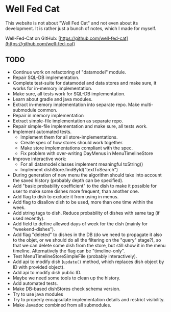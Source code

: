 # Well Fed Cat

This website is not about "Well Fed Cat" and not even about
its development. It is rather just a bunch of notes, which I made
for myself.

Well-Fed-Cat on GitHub: [https://github.com/well-fed-cat](https://github.com/well-fed-cat)



## TODO ##

* Continue work on refactoring of "datamodel" module.
* Repair SQL-DB implementation.
* Complete test-suite for datamodel and data stores and make sure,
  it works for in-memory implementation.
* Make sure, all tests work for SQL-DB implementation.
* Learn about gradle and java modules.
* Extract in-memory implementation into separate repo. Make multi-submodule common.
* Repair in memory implementation
* Extract simple-file implementation as separate repo.
* Repair simple-file implementation and make sure, all tests work.
* Implement automated tests.
  * Implement them for all store-implementations.
  * Create spec of how stores should work together.
  * Make store implementations compliant with the spec.
  * Fix problem with over-writing DayMenus in MenuTimelineStore
* Improve interactive work:
  * For all datamodel classes implement meaningful toString()
  * Implement dishStore.findById("textToSearch")
* During generation of new menu the algorithm should take into account
  the saved history (probably depth can be specified).
* Add "basic probability coefficient" to the dish to make it possible 
  for user to make some dishes more frequent, than another one.
* Add flag to dish to exclude it from using in menus.
* Add flag to disallow dish to be used, more than one time within the week.
* Add string tags to dish. Reduce probability of dishes with same tag (if used recently).
* Add field to define allowed days of week for the dish (mainly for "weekend-dishes").
* Add flag "deleted" to dishes in the DB (do we need to propagate it also
  to the objet, or we should do all the filtering on the "query" stage?),
  so that we can delete some dish from the store, but still show it in the
  menu timeline. Alternatively the flag can be "timeline-only".
* Test MenuTimelineStoreSimpleFile (probably interactively).
* Add api to modify dish (`update()` method, which replaces dish object
  by ID with provided object).
* Add api to modify dish public ID.
* Maybe we need some tools to clean up the history.
* Add automated tests.
* Make DB-based dishStores check schema version.
* Try to use java modules
* Try to properly encapsulate implementation details and restrict visibility.
* Make Javadoc combined from all submodules.
